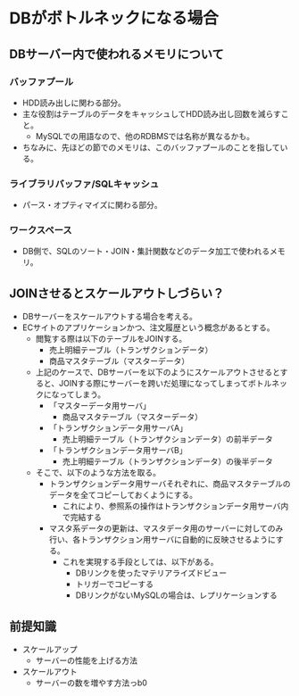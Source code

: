 # DBがボトルネックになる場合
## DBサーバー内で使われるメモリについて
### バッファプール
- HDD読み出しに関わる部分。
- 主な役割はテーブルのデータをキャッシュしてHDD読み出し回数を減らすこと。
  - MySQLでの用語なので、他のRDBMSでは名称が異なるかも。
- ちなみに、先ほどの節でのメモリは、このバッファプールのことを指している。

### ライブラリバッファ/SQLキャッシュ
- パース・オプティマイズに関わる部分。

### ワークスペース
- DB側で、SQLのソート・JOIN・集計関数などのデータ加工で使われるメモリ。

## JOINさせるとスケールアウトしづらい？
- DBサーバーをスケールアウトする場合を考える。
- ECサイトのアプリケーションかつ、注文履歴という概念があるとする。
  - 閲覧する際は以下のテーブルをJOINする。
    - 売上明細テーブル（トランザクションデータ）
    - 商品マスタテーブル（マスターデータ）
  - 上記のケースで、DBサーバーを以下のようにスケールアウトさせるとすると、JOINする際にサーバーを跨いだ処理になってしまってボトルネックになってしまう。
    - 「マスターデータ用サーバ」
      - 商品マスタテーブル（マスターデータ）
    - 「トランザクションデータ用サーバA」
      - 売上明細テーブル（トランザクションデータ）の前半データ
    - 「トランザクションデータ用サーバB」
      - 売上明細テーブル（トランザクションデータ）の後半データ
  - そこで、以下のような方法を取る。
    - トランザクションデータ用サーバそれぞれに、商品マスタテーブルのデータを全てコピーしておくようにする。
      - これにより、参照系の操作はトランザクションデータ用サーバ内で完結する
    - マスタ系データの更新は、マスタデータ用のサーバーに対してのみ行い、各トランザクション用サーバに自動的に反映させるようにする。
      - これを実現する手段としては、以下がある。
        - DBリンクを使ったマテリアライズドビュー
        - トリガーでコピーする
        - DBリンクがないMySQLの場合は、レプリケーションする

## 前提知識
- スケールアップ
  - サーバーの性能を上げる方法
- スケールアウト
  - サーバーの数を増やす方法っb0
